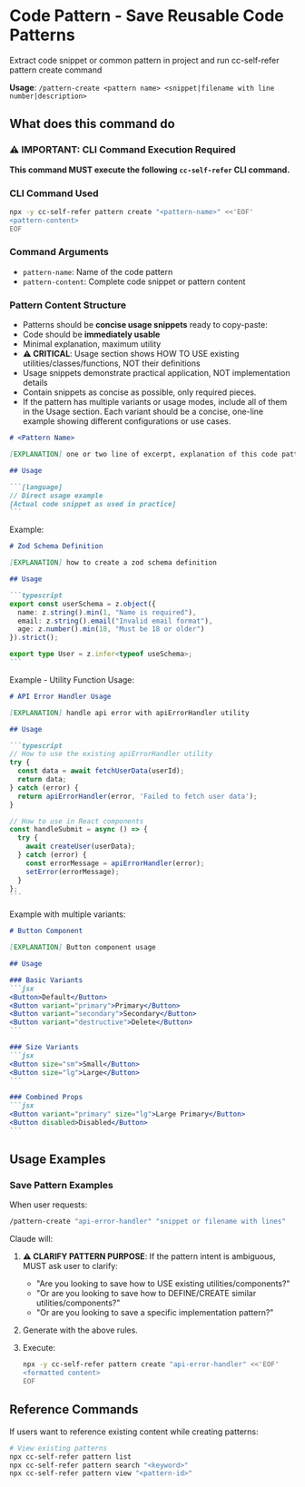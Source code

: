 # Code Pattern - Save Reusable Code Patterns

Extract code snippet or common pattern in project and run cc-self-refer pattern create command

**Usage**: `/pattern-create <pattern name> <snippet|filename with line number|description>`

## What does this command do

### ⚠️ IMPORTANT: CLI Command Execution Required

**This command MUST execute the following `cc-self-refer` CLI command.**

### CLI Command Used

```bash
npx -y cc-self-refer pattern create "<pattern-name>" <<'EOF'
<pattern-content>
EOF
```

### Command Arguments
- `pattern-name`: Name of the code pattern
- `pattern-content`: Complete code snippet or pattern content


### Pattern Content Structure

- Patterns should be **concise usage snippets** ready to copy-paste:
- Code should be **immediately usable**
- Minimal explanation, maximum utility
- **⚠️ CRITICAL**: Usage section shows HOW TO USE existing utilities/classes/functions, NOT their definitions
- Usage snippets demonstrate practical application, NOT implementation details
- Contain snippets as concise as possible, only required pieces.
- If the pattern has multiple variants or usage modes, include all of them in the Usage section. Each variant should be a concise, one-line example showing different configurations or use cases.

````markdown
# <Pattern Name>

[EXPLANATION] one or two line of excerpt, explanation of this code pattern

## Usage

```[language]
// Direct usage example
[Actual code snippet as used in practice]
```

````

Example:

````markdown
# Zod Schema Definition

[EXPLANATION] how to create a zod schema definition

## Usage

```typescript
export const userSchema = z.object({
  name: z.string().min(1, "Name is required"),
  email: z.string().email("Invalid email format"),
  age: z.number().min(18, "Must be 18 or older")
}).strict();

export type User = z.infer<typeof useSchema>;
```
````

Example - Utility Function Usage:

````markdown
# API Error Handler Usage

[EXPLANATION] handle api error with apiErrorHandler utility

## Usage

```typescript
// How to use the existing apiErrorHandler utility
try {
  const data = await fetchUserData(userId);
  return data;
} catch (error) {
  return apiErrorHandler(error, 'Failed to fetch user data');
}

// How to use in React components
const handleSubmit = async () => {
  try {
    await createUser(userData);
  } catch (error) {
    const errorMessage = apiErrorHandler(error);
    setError(errorMessage);
  }
};
```
````

Example with multiple variants:

````markdown
# Button Component

[EXPLANATION] Button component usage

## Usage

### Basic Variants
```jsx
<Button>Default</Button>
<Button variant="primary">Primary</Button>
<Button variant="secondary">Secondary</Button>
<Button variant="destructive">Delete</Button>
```

### Size Variants
```jsx
<Button size="sm">Small</Button>
<Button size="lg">Large</Button>
```

### Combined Props
```jsx
<Button variant="primary" size="lg">Large Primary</Button>
<Button disabled>Disabled</Button>
```
````


## Usage Examples

### Save Pattern Examples

When user requests:

```bash
/pattern-create "api-error-handler" "snippet or filename with lines"
```

Claude will:

1. **⚠️ CLARIFY PATTERN PURPOSE**: If the pattern intent is ambiguous, MUST ask user to clarify:
   - "Are you looking to save how to USE existing utilities/components?"
   - "Or are you looking to save how to DEFINE/CREATE similar utilities/components?"
   - "Or are you looking to save a specific implementation pattern?"

2. Generate <formatted content> with the above rules.
3. Execute: 
   ```bash
   npx -y cc-self-refer pattern create "api-error-handler" <<'EOF'
   <formatted content>
   EOF
   ```

## Reference Commands

If users want to reference existing content while creating patterns:

```bash
# View existing patterns
npx cc-self-refer pattern list
npx cc-self-refer pattern search "<keyword>"  
npx cc-self-refer pattern view "<pattern-id>"
```
